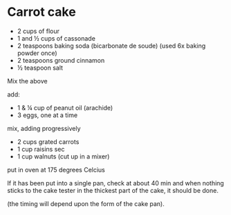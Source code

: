 # Carrot cake

* 2 cups of flour
* 1 and ½ cups of cassonade
* 2 teaspoons baking soda (bicarbonate de soude) (used 6x baking powder once)
* 2 teaspoons ground cinnamon
* ½ teaspoon salt

Mix the above

add:

* 1 & ¼ cup of peanut oil (arachide)
* 3 eggs, one at a time

mix, adding progressively

* 2 cups grated carrots
* 1 cup raisins sec 
* 1 cup walnuts (cut up in a mixer)

put in oven at 175 degrees Celcius

If it has been put into a single pan, check at about 40 min
and when nothing sticks to the cake tester in the thickest part of the cake,
it should be done.

(the timing will depend upon the form of the cake pan).


